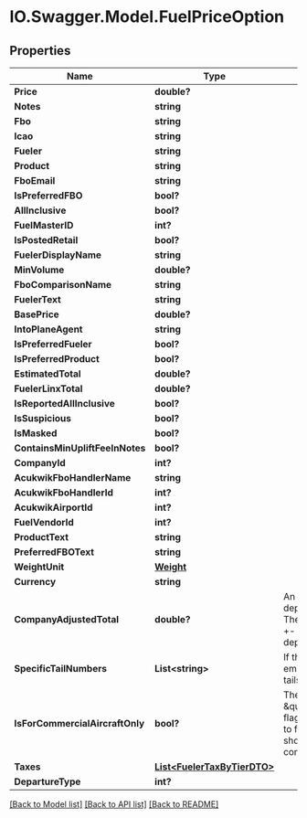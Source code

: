 # IO.Swagger.Model.FuelPriceOption
## Properties

Name | Type | Description | Notes
------------ | ------------- | ------------- | -------------
**Price** | **double?** |  | [optional] 
**Notes** | **string** |  | [optional] 
**Fbo** | **string** |  | [optional] 
**Icao** | **string** |  | [optional] 
**Fueler** | **string** |  | [optional] 
**Product** | **string** |  | [optional] 
**FboEmail** | **string** |  | [optional] 
**IsPreferredFBO** | **bool?** |  | [optional] 
**AllInclusive** | **bool?** |  | [optional] 
**FuelMasterID** | **int?** |  | [optional] 
**IsPostedRetail** | **bool?** |  | [optional] 
**FuelerDisplayName** | **string** |  | [optional] 
**MinVolume** | **double?** |  | [optional] 
**FboComparisonName** | **string** |  | [optional] 
**FuelerText** | **string** |  | [optional] 
**BasePrice** | **double?** |  | [optional] 
**IntoPlaneAgent** | **string** |  | [optional] 
**IsPreferredFueler** | **bool?** |  | [optional] 
**IsPreferredProduct** | **bool?** |  | [optional] 
**EstimatedTotal** | **double?** |  | [optional] 
**FuelerLinxTotal** | **double?** |  | [optional] 
**IsReportedAllInclusive** | **bool?** |  | [optional] 
**IsSuspicious** | **bool?** |  | [optional] 
**IsMasked** | **bool?** |  | [optional] 
**ContainsMinUpliftFeeInNotes** | **bool?** |  | [optional] 
**CompanyId** | **int?** |  | [optional] 
**AcukwikFboHandlerName** | **string** |  | [optional] 
**AcukwikFboHandlerId** | **int?** |  | [optional] 
**AcukwikAirportId** | **int?** |  | [optional] 
**FuelVendorId** | **int?** |  | [optional] 
**ProductText** | **string** |  | [optional] 
**PreferredFBOText** | **string** |  | [optional] 
**WeightUnit** | [**Weight**](Weight.md) |  | [optional] 
**Currency** | **string** |  | [optional] 
**CompanyAdjustedTotal** | **double?** | An adjusted price specified by the flight department for this particular fuel vendor.  The adjusted price is the [EstimatedTotal] +- the adjusted rate setup by the flight department. | [optional] 
**SpecificTailNumbers** | **List&lt;string&gt;** | If the SpecificTailNumbers list is empty/null then the price applies to all tails. | [optional] 
**IsForCommercialAircraftOnly** | **bool?** | The \&quot;IsForCommercialAircraftOnly\&quot; flag is a conditional check that attempts to find key words in the FBO and Note showing that this price is only for commercial aircraft. | [optional] 
**Taxes** | [**List&lt;FuelerTaxByTierDTO&gt;**](FuelerTaxByTierDTO.md) |  | [optional] 
**DepartureType** | **int?** |  | [optional] 

[[Back to Model list]](../README.md#documentation-for-models) [[Back to API list]](../README.md#documentation-for-api-endpoints) [[Back to README]](../README.md)

